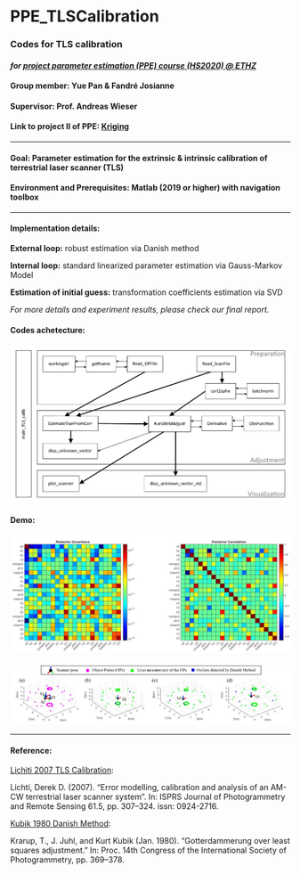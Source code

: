 # PPE_TLSCalibration
### Codes for TLS calibration 

#### *for [project parameter estimation (PPE) course (HS2020) @ ETHZ](http://www.vvz.ethz.ch/Vorlesungsverzeichnis/lerneinheit.view?lang=en&semkez=2020W&lerneinheitId=140672&)*

#### Group member: Yue Pan & Fandré Josianne

#### Supervisor: Prof.  Andreas Wieser

#### Link to project II of PPE: [Kriging](https://github.com/YuePanEdward/PPE_Kriging)
-----

#### Goal: Parameter estimation for the extrinsic & intrinsic calibration of terrestrial laser scanner (TLS)

#### Environment and Prerequisites:  Matlab (2019 or higher) with navigation toolbox

-----

#### Implementation details:

**External loop:** robust estimation via Danish method

**Internal loop:** standard linearized parameter estimation via Gauss-Markov Model 

**Estimation of initial guess:** transformation coefficients estimation via SVD

*For more details and experiment results, please check our final report.*

#### Codes achetecture:

<img src="document/test_img/softwareArchitecture.png" alt="alt text" style="zoom:50%;"/>

#### Demo:

#### <img src="document/test_img/show_covariance_correlation_finaldata_1.jpg" alt="alt text" style="zoom:50%;"/>

<img src="document/test_img/finaldata_1.png" alt="alt text" style="zoom:50%;"/>

-----

#### Reference:

[Lichiti 2007 TLS Calibration](https://www.sciencedirect.com/science/article/abs/pii/S0924271606001298):

 Lichti, Derek D. (2007). “Error modelling, calibration and analysis of an AM-CW terrestrial laser scanner system”. In: ISPRS Journal of Photogrammetry and Remote Sensing 61.5, pp. 307–324. issn: 0924-2716.

[Kubik 1980 Danish Method](https://ci.nii.ac.jp/naid/10006711980/):

Krarup, T., J. Juhl, and Kurt Kubik (Jan. 1980). “Gotterdammerung over least squares adjustment.” In: Proc. 14th Congress of the International Society of Photogrammetry, pp. 369–378. 

